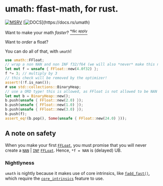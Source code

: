 # umath: ffast-math, for rust.

[![MSRV](https://img.shields.io/badge/msrv-nightly-blue?style=for-the-badge&logo=rust)](#nightlyness)
[![DOCS](https://img.shields.io/badge/docs.rs-umath-66c2a5?style=for-the-badge&labelColor=555555&logo=docs.rs")](https://docs.rs/umath)

Want to make your math *faster*? [<sup>*t&c apply</sup>](https://simonbyrne.github.io/notes/fastmath)

Want to *order* a float?

You can do all of that, with `umath`!

```rust
use umath::FFloat;
// wrap a non NAN and non INF f32/f64 (we will also *never* make this number nan).
let mut f = unsafe { FFloat::new(4.0f32) };
f *= 3; // multiply by 3
// this check will be removed by the optimizer!
assert!(!f.is_nan());
# use std::collections::BinaryHeap;
// use a ORD type! this is allowed, as FFloat is not allowed to be NAN | INF.
let mut b = BinaryHeap::new();
b.push(unsafe { FFloat::new(2.0) });
b.push(unsafe { FFloat::new(1.0) });
b.push(unsafe { FFloat::new(3.0) });
b.push(f);
assert_eq!(b.pop(), Some(unsafe { FFloat::new(24.0) }));
```

## A note on safety

When you make your first [`FFLoat`](https://docs.rs/umath/latest/umath/struct.FFloat.html), you must promise that you will never create a [`NAN`](https://doc.rust-lang.org/nightly/std/primitive.f32.html#associatedconstant.NAN) | [`INF`](https://doc.rust-lang.org/nightly/std/primitive.f32.html#associatedconstant.INFINITY) [`FFLoat`](https://docs.rs/umath/latest/umath/struct.FFloat.html). Hence, `*f = NAN` is (delayed) UB.

### Nightlyness

`umath` is nightly because it makes use of core intrinsics, like [`fadd_fast()`](https://doc.rust-lang.org/nightly/core/intrinsics/fn.fadd_fast.html), which require the [`core_intrinsics`](https://doc.rust-lang.org/nightly/unstable-book/library-features/core-intrinsics.html) feature to use.
